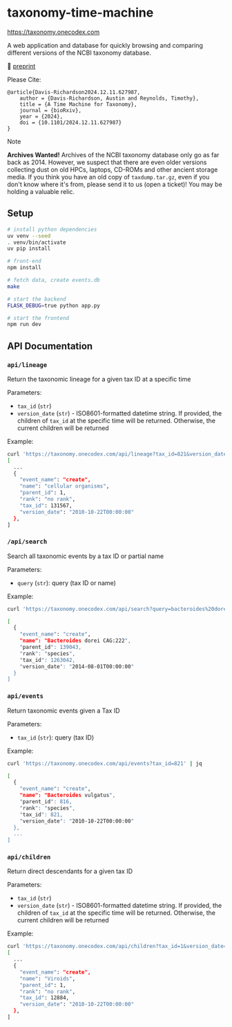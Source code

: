 # taxonomy-time-machine

https://taxonomy.onecodex.com

A web application and database for quickly browsing and comparing different
versions of the NCBI taxonomy database.

:paperclip: [preprint](https://www.biorxiv.org/content/10.1101/2024.12.11.627987v1)

Please Cite:

```
@article{Davis-Richardson2024.12.11.627987,
    author = {Davis-Richardson, Austin and Reynolds, Timothy},
    title = {A Time Machine for Taxonomy},
    journal = {bioRxiv},
    year = {2024},
    doi = {10.1101/2024.12.11.627987}
}
```


> [!NOTE]
> **Archives Wanted!**
> Archives of the NCBI taxonomy database only go as far
back as 2014. However, we suspect that there are even older versions collecting
dust on old HPCs, laptops, CD-ROMs and other ancient storage media. If you
think you have an old copy of `taxdump.tar.gz`, even if you don't know where
it's from, please send it to us (open a ticket)! You may be holding a valuable
relic.

## Setup

```bash
# install python dependencies
uv venv --seed
. venv/bin/activate
uv pip install

# front-end
npm install

# fetch data, create events.db
make

# start the backend
FLASK_DEBUG=true python app.py

# start the frontend
npm run dev
```

## API Documentation

### `api/lineage`

Return the taxonomic lineage for a given tax ID at a specific time

Parameters:

- `tax_id` (`str`)
- `version_date` (`str`) - ISO8601-formatted datetime string. If provided, the
  children of `tax_id` at the specific time will be returned. Otherwise, the
  current children will be returned

Example:

```bash
curl 'https://taxonomy.onecodex.com/api/lineage?tax_id=821&version_date=2014-10-22T00%3A00%3A00' | jq 
[
  ...
  {
    "event_name": "create",
    "name": "cellular organisms",
    "parent_id": 1,
    "rank": "no rank",
    "tax_id": 131567,
    "version_date": "2010-10-22T00:00:00"
  },
]
```

### `/api/search`

Search all taxonomic events by a tax ID or partial name

Parameters:

- `query` (`str`): query (tax ID or name)

Example:

```bash
curl 'https://taxonomy.onecodex.com/api/search?query=bacteroides%20dorei%CAG' | jq 

[
  {
    "event_name": "create",
    "name": "Bacteroides dorei CAG:222",
    "parent_id": 139043,
    "rank": "species",
    "tax_id": 1263042,
    "version_date": "2014-08-01T00:00:00"
  }
]
```

### `api/events`

Return taxonomic events given a Tax ID

Parameters:

- `tax_id` (`str`): query (tax ID)

Example:

```bash
curl 'https://taxonomy.onecodex.com/api/events?tax_id=821' | jq 

[
  {
    "event_name": "create",
    "name": "Bacteroides vulgatus",
    "parent_id": 816,
    "rank": "species",
    "tax_id": 821,
    "version_date": "2010-10-22T00:00:00"
  },
  ...
]
```

### `api/children`

Return direct descendants for a given tax ID

Parameters:

- `tax_id` (`str`)
- `version_date` (`str`) - ISO8601-formatted datetime string. If provided, the
  children of `tax_id` at the specific time will be returned. Otherwise, the
  current children will be returned

Example:

```bash
curl 'https://taxonomy.onecodex.com/api/children?tax_id=1&version_date=2010-10-22T00%3A00%3A00' | jq 
[
  ...
  {
    "event_name": "create",
    "name": "Viroids",
    "parent_id": 1,
    "rank": "no rank",
    "tax_id": 12884,
    "version_date": "2010-10-22T00:00:00"
  },
]
```

